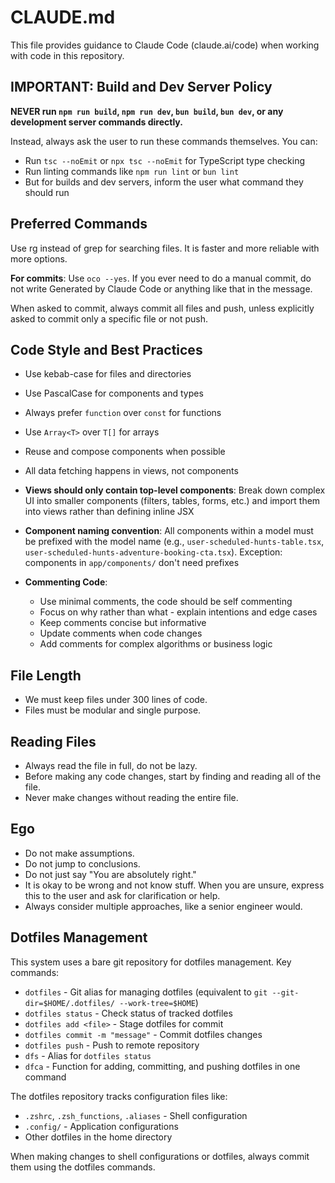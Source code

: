 # CLAUDE.md

This file provides guidance to Claude Code (claude.ai/code) when working with code in this repository.

## IMPORTANT: Build and Dev Server Policy

**NEVER run `npm run build`, `npm run dev`, `bun build`, `bun dev`, or any development server commands directly.**

Instead, always ask the user to run these commands themselves. You can:

- Run `tsc --noEmit` or `npx tsc --noEmit` for TypeScript type checking
- Run linting commands like `npm run lint` or `bun lint`
- But for builds and dev servers, inform the user what command they should run

## Preferred Commands

Use rg instead of grep for searching files. It is faster and more reliable with more options.

**For commits**: Use `oco --yes`. If you ever need to do a manual commit, do not write Generated by Claude Code or anything like that in the message.

When asked to commit, always commit all files and push, unless explicitly asked to commit only a specific file or not push.

## Code Style and Best Practices

- Use kebab-case for files and directories
- Use PascalCase for components and types
- Always prefer `function` over `const` for functions
- Use `Array<T>` over `T[]` for arrays
- Reuse and compose components when possible
- All data fetching happens in views, not components
- **Views should only contain top-level components**: Break down complex UI into smaller components (filters, tables, forms, etc.) and import them into views rather than defining inline JSX
- **Component naming convention**: All components within a model must be prefixed with the model name (e.g., `user-scheduled-hunts-table.tsx`, `user-scheduled-hunts-adventure-booking-cta.tsx`). Exception: components in `app/components/` don't need prefixes

- **Commenting Code**:
  - Use minimal comments, the code should be self commenting
  - Focus on why rather than what - explain intentions and edge cases
  - Keep comments concise but informative
  - Update comments when code changes
  - Add comments for complex algorithms or business logic

## File Length

- We must keep files under 300 lines of code.
- Files must be modular and single purpose.

## Reading Files

- Always read the file in full, do not be lazy.
- Before making any code changes, start by finding and reading all of the file.
- Never make changes without reading the entire file.

## Ego

- Do not make assumptions.
- Do not jump to conclusions.
- Do not just say "You are absolutely right."
- It is okay to be wrong and not know stuff. When you are unsure, express this to the user and ask for clarification or help.
- Always consider multiple approaches, like a senior engineer would.

## Dotfiles Management

This system uses a bare git repository for dotfiles management. Key commands:

- `dotfiles` - Git alias for managing dotfiles (equivalent to `git --git-dir=$HOME/.dotfiles/ --work-tree=$HOME`)
- `dotfiles status` - Check status of tracked dotfiles
- `dotfiles add <file>` - Stage dotfiles for commit
- `dotfiles commit -m "message"` - Commit dotfiles changes
- `dotfiles push` - Push to remote repository
- `dfs` - Alias for `dotfiles status`
- `dfca` - Function for adding, committing, and pushing dotfiles in one command

The dotfiles repository tracks configuration files like:

- `.zshrc`, `.zsh_functions`, `.aliases` - Shell configuration
- `.config/` - Application configurations
- Other dotfiles in the home directory

When making changes to shell configurations or dotfiles, always commit them using the dotfiles commands.
